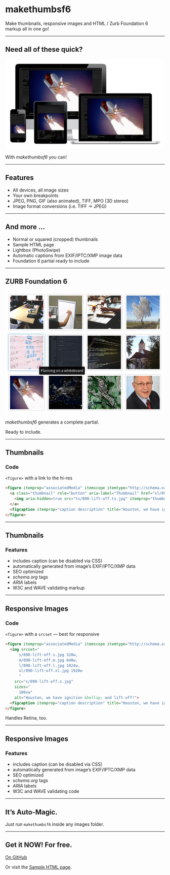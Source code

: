 # makethumbsf6

Make thumbnails, responsive images and HTML / Zurb Foundation 6 markup all in one go!

---

## Need all of these quick?

![docs/many-devices.png](docs/many-devices.png)

With _makethumbsf6_ you can!

---

## Features

- All devices, all image sizes
- Your own breakpoints
- JPEG, PNG, GIF (also animated), TIFF, MPO (3D stereo)
- Image format conversions (i.e. TIFF → JPEG)

---

## And more …

- Normal or squared (cropped) thumbnails
- Sample HTML page
- Lightbox (PhotoSwipe)
- Automatic captions from EXIF/IPTC/XMP image data
- Foundation 6 partial ready to include

---

## ZURB Foundation 6

![docs/foundation6-thumbnails](docs/foundation6-thumbnails.png)

_makethumbsf6_ generates a complete partial.

Ready to include.

---

## Thumbnails

### Code

`<figure>` with a link to the hi-res

```html
<figure itemprop="associatedMedia" itemscope itemtype="http://schema.org/ImageObject" title="Houston, we have ignition &hellip; and lift-off!">
  <a class="thumbnail" role="button" aria-label="Thumbnail" href="xl/090-lift-off.xl.jpg" itemprop="contentUrl" data-size="1920x1235">
    <img aria-hidden=true src="ts/090-lift-off.ts.jpg" itemprop="thumbnail" alt="Houston, we have ignition &hellip; and lift-off!">
  </a>
  <figcaption itemprop="caption description" title="Houston, we have ignition &hellip; and lift-off!"><h4>Houston, we have ignition &hellip; and lift-off!</h4><p></p></figcaption>
</figure>
```

---

## Thumbnails

### Features

- includes caption (can be disabled via CSS)
- automatically generated from image’s EXIF/IPTC/XMP data
- SEO optimized
- _schema.org_ tags
- _ARIA_ labels
- W3C and WAVE validating markup

---

## Responsive Images

### Code

`<figure>` with a `srcset` — best for responsive

```html
<figure itemprop="associatedMedia" itemscope itemtype="http://schema.org/ImageObject" title="Houston, we have ignition &hellip; and lift-off!">
  <img srcset="
      s/090-lift-off.s.jpg 320w,
      m/090-lift-off.m.jpg 640w,
      l/090-lift-off.l.jpg 1024w,
      xl/090-lift-off.xl.jpg 1920w
      "
    src="s/090-lift-off.s.jpg"
    sizes="
      100vw"
    alt="Houston, we have ignition &hellip; and lift-off!">
  <figcaption itemprop="caption description" title="Houston, we have ignition &hellip; and lift-off!"><h4>Houston, we have ignition &hellip; and lift-off!</h4><p></p></figcaption>
</figure>
```
Handles Retina, too.

---

## Responsive Images

### Features

- includes caption (can be disabled via CSS)
- automatically generated from image’s EXIF/IPTC/XMP data
- SEO optimized
- _schema.org_ tags
- _ARIA_ labels
- W3C and WAVE validating code

---

## It’s Auto-Magic.

Just run `makethumbsf6` inside any images folder.

---

## Get it NOW! For free.

[On GitHub](https://github.com/Moonbase59/makethumbsf6)

Or visit the [Sample HTML page](http://kaufen-ist-toll.de/demos/mkthumbsf6/sample-gallery/).
